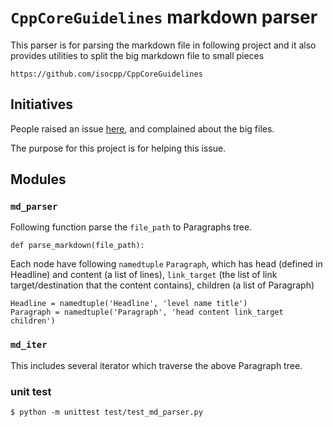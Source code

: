 # `CppCoreGuidelines` markdown parser

This parser is for parsing the markdown file in following project and it also
provides utilities to split the big markdown file to small pieces

```
https://github.com/isocpp/CppCoreGuidelines
```

## Initiatives

People raised an issue
[here](https://github.com/isocpp/CppCoreGuidelines/issues/923), and complained
about the big files.

The purpose for this project is for helping this issue.

## Modules

### `md_parser`

Following function parse the `file_path` to Paragraphs tree.

```
def parse_markdown(file_path):
```

Each node  have following `namedtuple` `Paragraph`, which has head (defined in
Headline) and content (a list of lines), `link_target` (the list of link
target/destination that the content contains), children (a list of Paragraph)

```
Headline = namedtuple('Headline', 'level name title')
Paragraph = namedtuple('Paragraph', 'head content link_target children')

```

### `md_iter`

This includes several iterator which traverse the above Paragraph tree.

### unit test

```
$ python -m unittest test/test_md_parser.py
```
